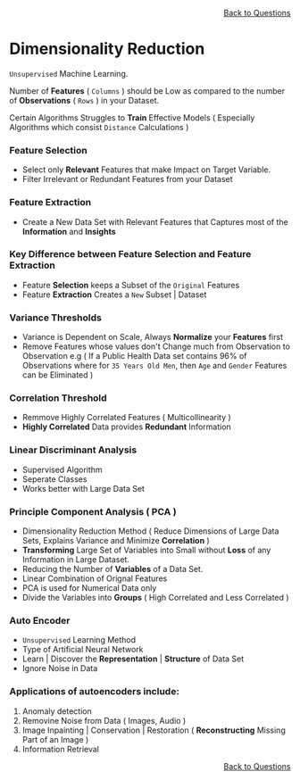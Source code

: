 <p align='right'><a align="right" href="https://github.com/KIRANKUMAR7296/Library/blob/main/Interview.md">Back to Questions</a></p>

# Dimensionality Reduction

`Unsupervised` Machine Learning. 

Number of **Features** ( `Columns` ) should be Low as compared to the number of **Observations** ( `Rows` ) in your Dataset. 

Certain Algorithms Struggles to **Train** Effective Models ( Especially Algorithms which consist `Distance` Calculations )

### Feature Selection

- Select only **Relevant** Features that make Impact on Target Variable.
- Filter Irrelevant or Redundant Features from your Dataset

### Feature Extraction
- Create a New Data Set with Relevant Features that Captures most of the **Information** and **Insights** 

### Key Difference between Feature Selection and Feature Extraction
- Feature **Selection** keeps a Subset of the `Original` Features 
- Feature **Extraction** Creates a `New` Subset | Dataset

### Variance Thresholds
- Variance is Dependent on Scale, Always **Normalize** your **Features** first
- Remove Features whose values don't Change much from Observation to Observation 
e.g ( If a Public Health Data set contains 96% of Observations where for `35 Years Old Men`, then `Age` and `Gender` Features can be Eliminated )

### Correlation Threshold
- Remmove Highly Correlated Features ( Multicollinearity )
- **Highly Correlated** Data provides **Redundant** Information

### Linear Discriminant Analysis 
- Supervised Algorithm
- Seperate Classes
- Works better with Large Data Set

### Principle Component Analysis ( PCA )
- Dimensionality Reduction Method ( Reduce Dimensions of Large Data Sets, Explains Variance and Minimize **Correlation** )
- **Transforming** Large Set of Variables into Small without **Loss** of any Information in Large Dataset.
- Reducing the Number of **Variables** of a Data Set.
- Linear Combination of Orignal Features 
- PCA is used for Numerical Data only
- Divide the Variables into **Groups** ( High Correlated and Less Correlated ) 

### Auto Encoder
- `Unsupervised` Learning Method
- Type of Artificial Neural Network
- Learn | Discover the **Representation** | **Structure** of Data Set
- Ignore Noise in Data 

### Applications of autoencoders include:

1. Anomaly detection
2. Removine Noise from Data ( Images, Audio )
3. Image Inpainting | Conservation | Restoration ( **Reconstructing** Missing Part of an Image )
4. Information Retrieval

<p align='right'><a align="right" href="https://github.com/KIRANKUMAR7296/Library/blob/main/Interview.md">Back to Questions</a></p>
